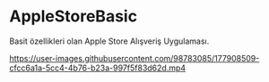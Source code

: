 # AppleStoreBasic
Basit özellikleri olan Apple Store Alışveriş Uygulaması.





https://user-images.githubusercontent.com/98783085/177908509-cfcc6a1a-5cc4-4b76-b23a-997f5f83d62d.mp4

